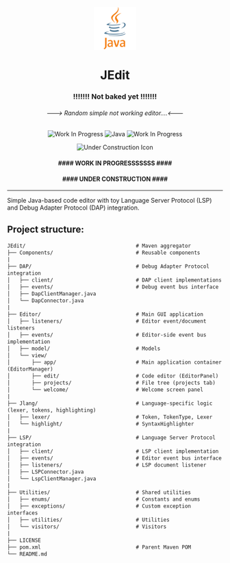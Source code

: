 <div align="center">

  <img src="https://raw.githubusercontent.com/github/explore/main/topics/java/java.png" height="100" alt="Java Logo" />

  <h1>JEdit</h1>
  <h3>!!!!!!! Not baked yet !!!!!!!</h3>
  <h6>---> Random simple not working editor....<---</h6>

  ![Work In Progress](https://img.shields.io/badge/Work%20In%20Progress-orange?style=for-the-badge)
  ![Java](https://img.shields.io/badge/Java-17+-blue?style=for-the-badge&logo=java)
  ![Work In Progress](https://img.shields.io/badge/Work%20In%20Progress-orange?style=for-the-badge)

  <img src="https://cdn-icons-png.flaticon.com/512/1076/1076742.png" width="100" alt="Under Construction Icon"/>

  <h4>#### WORK IN PROGRESSSSSSS ####</h4>
  <h4>#### UNDER CONSTRUCTION ####</h4>

  -----------------------------------------------------------------------------------------

</div>
Simple Java-based code editor with toy Language Server Protocol (LSP) and Debug Adapter Protocol (DAP) integration.


## Project structure:



```
JEdit/                                    # Maven aggregator
├── Components/                           # Reusable components
|
├── DAP/                                  # Debug Adapter Protocol integration
│   ├── client/                           # DAP client implementations
│   ├── events/                           # Debug event bus interface
│   ├── DapClientManager.java
│   └── DapConnector.java
|
├── Editor/                               # Main GUI application
│   ├── listeners/                        # Editor event/document listeners
│   ├── events/                           # Editor-side event bus implementation
│   ├── model/                            # Models
│   └── view/
│       ├── app/                          # Main application container (EditorManager)
│       ├── edit/                         # Code editor (EditorPanel)
│       ├── projects/                     # File tree (projects tab)
│       └── welcome/                      # Welcome screen panel
|
├── Jlang/                                # Language-specific logic (lexer, tokens, highlighting)
│   ├── lexer/                            # Token, TokenType, Lexer
│   └── highlight/                        # SyntaxHighlighter
|
├── LSP/                                  # Language Server Protocol integration
│   ├── client/                           # LSP client implementation
│   ├── events/                           # Editor event bus interface
│   ├── listeners/                        # LSP document listener
│   ├── LSPConnector.java
│   └── LspClientManager.java
|
├── Utilities/                            # Shared utilities
│   ├── enums/                            # Constants and enums
│   ├── exceptions/                       # Custom exception interfaces
│   ├── utilities/                        # Utilities
│   └── visitors/                         # Visitors
|
├── LICENSE
├── pom.xml                               # Parent Maven POM
└── README.md

